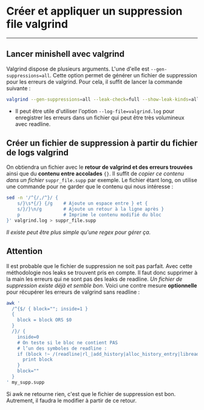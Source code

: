 # Créer et appliquer un suppression file valgrind
----

## Lancer minishell avec valgrind
Valgrind dispose de plusieurs arguments. L'une d'elle est `--gen-suppressions=all`. Cette option permet de générer un fichier de suppression pour les erreurs de valgrind. Pour cela, il suffit de lancer la commande suivante :

```bash
valgrind --gen-suppressions=all --leak-check=full --show-leak-kinds=all --track-origins=yes ./minishell
```

- Il peut être utile d'utiliser l'option `--log-file=valgrind.log` pour enregistrer les erreurs dans un fichier qui peut être très volumineux avec readline.

## Créer un fichier de suppression à partir du fichier de logs valgrind
On obtiendra un fichier avec le **retour de valgrind et des erreurs trouvées** ainsi que du **contenu entre accolades** `{}`. Il suffit de *copier ce contenu dans un fichier* `suppr_file.supp` par exemple. Le fichier étant long, on utilise une commande pour ne garder que le contenu qui nous intéresse :

```bash
sed -n '/^{/,/^}/ {
    s/}\s*{/} {/g    # Ajoute un espace entre } et {
    s/}/}\n/g        # Ajoute un retour à la ligne après }
    p                # Imprime le contenu modifié du bloc
}' valgrind.log > suppr_file.supp
```
*Il existe peut être plus simple qu'une regex pour gérer ça.*

## Attention
Il est probable que le fichier de suppression ne soit pas parfait. Avec cette méthodologie nos leaks se trouvent pris en compte. Il faut donc supprimer à la main les erreurs qui ne sont pas des leaks de readline.
*Un fichier de suppression existe déjà et semble bon*.
Voici une contre mesure **optionnelle** pour récupérer les erreurs de valgrind sans readline :

```bash
awk '
  /^{$/ { block=""; inside=1 }
  {
    block = block ORS $0
  }
  /}/ {
    inside=0
    # On teste si le bloc ne contient PAS 
    # l’un des symboles de readline :
    if (block !~ /(readline|rl_|add_history|alloc_history_entry|libreadline\.so|malloc|xmalloc|minishell_mainloop|fun:main)/) {
      print block
    }
    block=""
  }
' my_supp.supp
```
Si awk ne retourne rien, c'est que le fichier de suppression est bon. Autrement, il faudra le modifier à partir de ce retour.